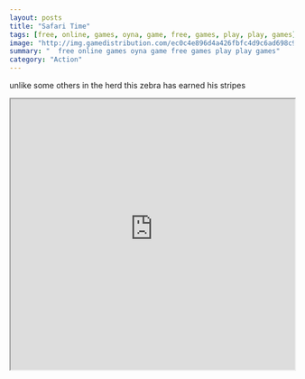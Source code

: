 ```yaml
---
layout: posts
title: "Safari Time"
tags: [free, online, games, oyna, game, free, games, play, play, games]
image: "http://img.gamedistribution.com/ec0c4e896d4a426fbfc4d9c6ad698c9b.jpg"
summary: "  free online games oyna game free games play play games"
category: "Action"
---
```


unlike some others in the herd this zebra has earned his stripes

<iframe width="100%" height="480px;" src="http://flash.gamedistribution.com?game=ec0c4e896d4a426fbfc4d9c6ad698c9b"></iframe>